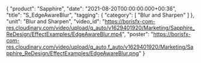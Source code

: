 {
   "product": "Sapphire",
   "date": "2021-08-20T00:00:00.000+00:36",  
   "title": "S_EdgeAwareBlur",
   "tagging": {
   "category": [
      "Blur and Sharpen"
    ]
   },
   "unit": "Blur and Sharpen",
   "video_id": "https://borisfx-com-res.cloudinary.com/video/upload/q_auto/v1629401920/Marketing/Sapphire_ReDesign/EffectExamples/EdgeAwareBlur.mp4",
   "poster": "https://borisfx-com-res.cloudinary.com/video/upload/q_auto,f_auto/v1629401920/Marketing/Sapphire_ReDesign/EffectExamples/EdgeAwareBlur.png"
}